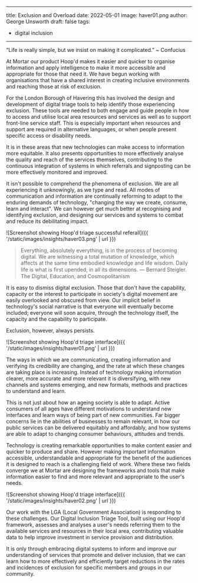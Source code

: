 

---
title: Exclusion and Overload
date: 2022-05-01
image: haver01.png
author: George Unsworth
draft: false
tags:
  - digital inclusion

---

“Life is really simple, but we insist on making it complicated.” ~ Confucius

At Mortar our product Hoop'd makes it easier and quicker to organise information and apply intelligence to make it more accessible and appropriate for those that need it. We have begun working with organisations that have a shared interest in creating inclusive environments and reaching those at risk of exclusion.

For the London Borough of Havering this has involved the design and development of digital triage tools to help identify those experiencing exclusion. These tools are needed to both engage and guide people in how to access and utilise local area resources and services as well as to support front-line service staff. This is especially important when resources and support are required in alternative languages, or when people present specific access or disability needs.

It is in these areas that new technologies can make access to information more equitable. It also presents opportunities to more effectively analyse the quality and reach of the services themselves, contributing to the continuous integration of systems in which referrals and signposting can be more effectively monitored and improved.

It isn't possible to comprehend the phenomena of exclusion. We are all experiencing it unknowingly, as we type and read. All modes of communication and information are continually reforming to adapt to the enduring demands of technology, "changing the way we create, consume, learn and interact". We can however get much better at recognising and identifying exclusion, and designing our services and systems to combat and reduce its debilitating impact.

![Screenshot showing Hoop'd triage successful referall]({{ '/static/images/insights/haver03.png' | url }})

> Everything, absolutely everything, is in the process of becoming digital. We are witnessing a total mutation of knowledge, which affects at the same time embodied knowledge and life wisdom. Daily life is what is ﬁrst upended, in all its dimensions.  ― Bernard Steigler. The Digital, Education, and Cosmopolitanism

It is easy to dismiss digital exclusion. Those that don't have the capability, capacity or the interest to participate in society's digital movement are easily overlooked and obscured from view. Our implicit belief in technology's social narrative is that everyone will eventually become included; everyone will soon acquire, through the technology itself, the capacity and the capability to participate.

Exclusion, however, always persists. 


![Screenshot showing Hoop'd triage interface]({{ '/static/images/insights/haver01.png' | url }})


The ways in which we are communicating, creating information and verifying its credibility are changing, and the rate at which these changes are taking place is increasing. Instead of technology making information clearer, more accurate and more relevant it is diversifying, with new channels and systems emerging, and new formats, methods and practices to understand and learn.

This is not just about how an ageing society is able to adapt. Active consumers of all ages have different motivations to understand new interfaces and learn ways of being part of new communities. Far bigger concerns lie in the abilities of businesses to remain relevant, in how our public services can be delivered equitably and affordably, and how systems are able to adapt to changing consumer behaviours, attitudes and trends.

Technology is creating remarkable opportunities to make content easier and quicker to produce and share. However making important information accessible, understandable and appropriate for the benefit of the audiences it is designed to reach is a challenging field of work. Where these two fields converge we at Mortar are designing the frameworks and tools that make information easier to find and more relevant and appropriate to the user's needs. 


![Screenshot showing Hoop'd triage interface]({{ '/static/images/insights/haver02.png' | url }})


Our work with the LGA (Local Government Association) is responding to these challenges. Our Digital Inclusion Triage Tool, built using our Hoop'd framework, assesses and analyses a user's needs referring them to the available services and resources in their local area, contributing valuable data to help improve investment in service provision and distribution. 

It is only through embracing digital systems to inform and improve our understanding of services that promote and deliver inclusion, that we can learn how to more effectively and efficiently target reductions in the rates and incidences of exclusion for specific members and groups in our community.



